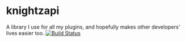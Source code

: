 # knightzapi
A library I use for all my plugins, and hopefully makes other developers' lives easier too.
[![Build Status](https://travis-ci.org/knightzmc/knightzapi.svg?branch=master)](https://travis-ci.org/knightzmc/knightzapi)
